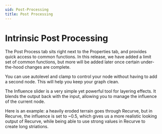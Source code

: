```yaml
---
uid: Post-Processing
title: Post Processing
---
```


# Intrinsic Post Processing
The Post Process tab sits right next to the Properties tab, and provides quick access to common functions. In this release, we have added a limit set of common functions, but more will be added later once certain under-the-hood changes are complete.

You can use autolevel and clamp to control your node without having to add a second node. This will help you keep your graph clean.

The Influence slider is a very simple yet powerful tool for layering effects. It blends the output back with the input, allowing you to manage the influence of the current node.

Here is an example: a heavily eroded terrain goes through Recurve, but in Recurve, the influence is set to ~0.5, which gives us a more realistic looking output of Recurve, while being able to use strong values in Recurve to create long striations.
